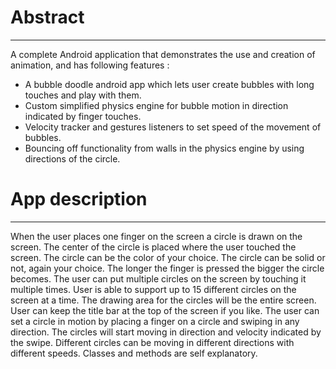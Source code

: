 # Abstract
---

A complete Android application that demonstrates the use and creation of animation, and has following features : 
*	A bubble doodle android app which lets user create bubbles with long touches and play with them. 
*	Custom simplified physics engine for bubble motion in direction indicated by finger touches.
*	Velocity tracker and gestures listeners to set speed of the movement of bubbles.
*	Bouncing off functionality from walls in the physics engine by using directions of the circle. 



# App description
---

When the user places one finger on the screen a circle is drawn on the screen. The center of the circle is placed where the user touched the screen. The circle can be the color of your choice. The circle can be solid or not, again your choice. The longer the finger is pressed the bigger the circle becomes. The user can put multiple circles on the screen by touching it multiple times. User is able to support up to 15 different circles on the screen at a time. The drawing area for the circles will be the entire screen. User can keep the title bar at the top of the screen if you like. The user can set a circle in motion by placing a finger on a circle and swiping in any direction. The circles will start moving in direction and velocity indicated by the swipe. Different circles can be moving in different directions with different speeds. Classes and methods are self explanatory.
